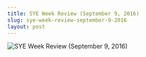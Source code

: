```yaml
---
title: SYE Week Review (September 9, 2016)
slug: sye-week-review-september-9-2016
layout: post
---
```


![SYE Week Review (September 9, 2016)](/media_root/file_archive/SYE-Weekly-Review---sept-9_1.png "SYE Week Review (September 9, 2016)")
